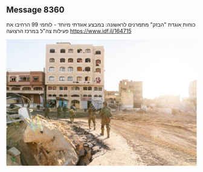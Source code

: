 ## Message 8360

כוחות אוגדת "הבזק" מתמרנים לראשונה:
במבצע אוגדתי מיוחד - לוחמי 99 הרחיבו את פעילות צה"ל במרכז הרצועה
https://www.idf.il/164715

![Photo](8360/8360_photo.jpg)
